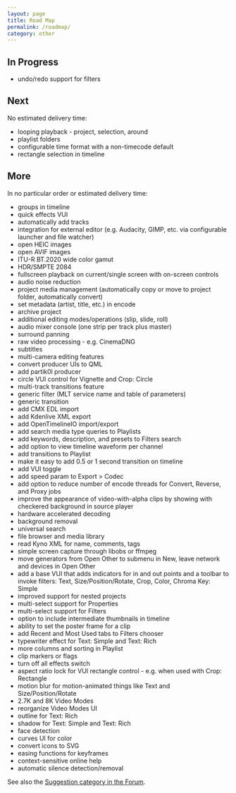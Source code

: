 ```yaml
---
layout: page
title: Road Map
permalink: /roadmap/
category: other
---
```


<!-- Shotcut Responsive -->
<ins class="adsbygoogle"
    style="display:block"
    data-ad-client="ca-pub-1305424236533187"
    data-ad-slot="3403753557"
    data-ad-format="auto"></ins>
<script>
(adsbygoogle = window.adsbygoogle || []).push({});
</script>

In Progress
-----------

- undo/redo support for filters


Next
----
No estimated delivery time:

- looping playback - project, selection, around
- playlist folders
- configurable time format with a non-timecode default
- rectangle selection in timeline


More
----
In no particular order or estimated delivery time:

- groups in timeline
- quick effects VUI
- automatically add tracks
- integration for external editor (e.g. Audacity, GIMP, etc. via configurable launcher and file watcher)
- open HEIC images
- open AVIF images
- ITU-R BT.2020 wide color gamut
- HDR/SMPTE 2084
- fullscreen playback on current/single screen with on-screen controls
- audio noise reduction
- project media management (automatically copy or move to project folder, automatically convert)
- set metadata (artist, title, etc.) in encode
- archive project
- additional editing modes/operations (slip, slide, roll)
- audio mixer console (one strip per track plus master)
- surround panning
- raw video processing - e.g. CinemaDNG
- subtitles
- multi-camera editing features
- convert producer UIs to QML
- add partik0l producer
- circle VUI control for Vignette and Crop: Circle
- multi-track transitions feature
- generic filter (MLT service name and table of parameters)
- generic transition
- add CMX EDL import
- add Kdenlive XML export
- add OpenTimelineIO import/export
- add search media type queries to Playlists
- add keywords, description, and presets to Filters search
- add option to view timeline waveform per channel
- add transitions to Playlist
- make it easy to add 0.5 or 1 second transition on timeline
- add VUI toggle
- add speed param to Export > Codec
- add option to reduce number of encode threads for Convert, Reverse, and Proxy jobs
- improve the appearance of video-with-alpha clips by showing with checkered background in source player
- hardware accelerated decoding
- background removal
- universal search
- file browser and media library
- read Kyno XML for name, comments, tags
- simple screen capture through libobs or ffmpeg
- move generators from Open Other to submenu in New, leave network and devices in Open Other
- add a base VUI that adds indicators for in and out points and a toolbar to invoke filters:
  Text, Size/Position/Rotate, Crop, Color, Chroma Key: Simple
- improved support for nested projects
- multi-select support for Properties
- multi-select support for Filters
- option to include intermediate thumbnails in timeline
- ability to set the poster frame for a clip
- add Recent and Most Used tabs to Filters chooser
- typewriter effect for Text: Simple and Text: Rich
- more columns and sorting in Playlist
- clip markers or flags
- turn off all effects switch
- aspect ratio lock for VUI rectangle control - e.g. when used with Crop: Rectangle
- motion blur for motion-animated things like Text and Size/Position/Rotate
- 2.7K and 8K Video Modes
- reorganize Video Modes UI
- outline for Text: Rich
- shadow for Text: Simple and Text: Rich
- face detection
- curves UI for color
- convert icons to SVG
- easing functions for keyframes
- context-sensitive online help
- automatic silence detection/removal

See also the [Suggestion category in the Forum](https://forum.shotcut.org/c/suggestion/7).
